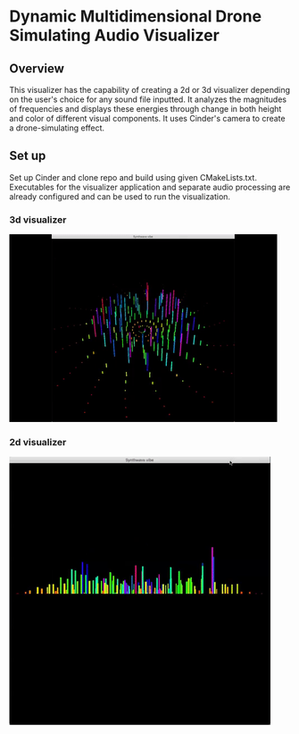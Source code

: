 # Dynamic Multidimensional Drone Simulating Audio Visualizer

## Overview
This visualizer has the capability of creating a 2d or 3d visualizer depending on the user's choice for any sound file inputted. 
It analyzes the magnitudes of frequencies and displays these energies through change in both height and color of different visual components. It uses Cinder's camera to create a drone-simulating effect.

## Set up
Set up Cinder and clone repo and build using given CMakeLists.txt. Executables for the visualizer application and separate audio processing are already configured and can be used to run the visualization.

### 3d visualizer
![](audio_vis_3d.gif)

### 2d visualizer
![](audio_vis_2d.gif)



